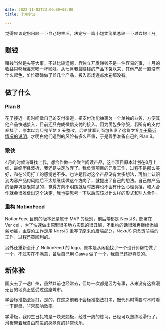 ```yaml
---
date: 2022-11-03T23:06:00+08:00
title: 十月小记

---
```


觉得应该定期回顾一下自己的生活，决定写一篇小短文简单总结一下过去的十月。

## 赚钱

赚钱当然是头等大事，不过比较遗憾，靠独立开发赚钱不是一件容易的事，十月的收益只够我每天喝一杯咖啡。从七月我最赚钱的产品下架以来，其他产品一直没有什么起色，忙忙碌碌做了好几个产品，投入市场连点水花都没有。

## 做了什么

### Plan B

花了接近一周时间做自己的支付渠道，把支付功能抽离为一个单独的业务，方便其他产品快速接入，目前还只完成微信支付的接入。因为面包多停服，我所有的支付都挂了，原本以为只是关站 3 天整改，后来就看到面包多发了这篇文章[关于最近情况的说明](https://mp.weixin.qq.com/s/CZt2-UYSQ18NYPy5zSuMUA)。才明白他们遇到的风险有多么严重，于是着手准备自己的 Plan B。

### 散伙

4月的时候浩哥找上我，想合作做一个聚合阅读产品，这个项目原本计划在8月上线，最终历经波折，我还是决定放弃了。我负责项目的开发工作，过程不是那么美好，和在公司打工的感觉差不多。也许是我对这个产品没有太多想法，再加上认识到内容产品的风险后不太想继续做这个方向了，就提出了自己的想法。自己做产品的话弃坑是很常见的，觉得方向不明朗就及时放弃也不会有什么心理负担，和人合作就会很难做出这个决定，我也要思考一下以后应该以什么样的形式和别人合作。

### 重构 [NotionFeed](https://notion-feed.com)

NotionFeed 目前的版本还是属于 MVP 的级别，前后端都是 NextJS，部署在 Ver cel ，为了快速做出原型很多地方实现的很丑陋，不重构的话很难再继续添加新功能，主要的工作是用 NestJS 重写了原来的后端部分，NextJS 只负责前端的工作，过程还蛮顺利的。

另外还重新设计了 NotionFeed 的 logo，原本是从闲鱼找了一个设计师帮忙做了一个，不过实在不满意，最后自己用 Canva 做了一个，我自己还挺喜欢的。

## 新体验

国庆去了一趟广州，虽然以前也经常去，但每一次都是因为有事，从来没有这样漫无目的地真正感受过这座城市。

学会标准指法盲打，是的，在这之前我不会标准指法打字，敲代码时需要时不时看一下键盘，非常影响效率。

学滑板，我的生日礼物是一块双翘板，经过一周的练习，已经可以熟练地滑行了，滑板带着我自由前进的感觉真的非常快乐。



